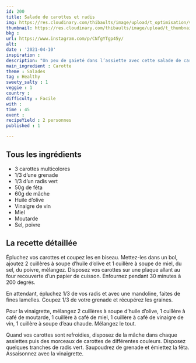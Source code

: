 ```yaml
---
id: 200
title: Salade de carottes et radis
img: https://res.cloudinary.com/thibaults/image/upload/t_optimisation/v1618162849/Recipes/20210410_salade_carottes_radis.jpg
thumbnail: https://res.cloudinary.com/thibaults/image/upload/t_thumbnail_josie/v1618162849/Recipes/20210410_salade_carottes_radis.jpg
bkg : 
url: https://www.instagram.com/p/CNfgYTgp45y/
alt: 
date : '2021-04-10'
inspiration : 
description: "Un peu de gaieté dans l’assiette avec cette salade de carottes multicolores et de radis vert."
main_ingredient : Carotte
theme : Salades
tag : Healthy
sweety_salty : 1
veggie : 1
country : 
difficulty : Facile
with : 
time : 45
event : 
recipeYield : 2 personnes
published : 1

---
```


## Tous les ingrédients
 - 3 carottes multicolores
 - 1/3 d’une grenade
 - 1/3 d’un radis vert
 - 50g de fêta
 - 60g de mâche
 - Huile d’olive
 - Vinaigre de vin
 - Miel
 - Moutarde
 - Sel, poivre

## La recette détaillée
Épluchez vos carottes et coupez les en biseau. Mettez-les dans un bol, ajoutez 2 cuillères à soupe d’huile d’olive et 1 cuillère à soupe de miel, du sel, du poivre, mélangez. Disposez vos carottes sur une plaque allant au four recouverte d’un papier de cuisson. Enfournez pendant 30 minutes à 200 degrés.

En attendant, épluchez 1/3 de vos radis et avec une mandoline, faites de fines lamelles. Coupez 1/3 de votre grenade et récupérez les graines.

Pour la vinaigrette, mélangez 2 cuillères à soupe d’huile d’olive, 1 cuillère à café de moutarde, 1 cuillère à café de miel, 1 cuillère à café de vinaigre de vin, 1 cuillère à soupe d’eau chaude. Mélangez le tout.

Quand vos carottes sont refroidies, disposez de la mâche dans chaque assiettes puis des morceaux de carottes de différentes couleurs. Disposez quelques tranches de radis vert. Saupoudrez de grenade et émiettez la fêta. Assaisonnez avec la vinaigrette.